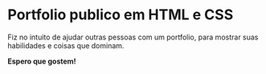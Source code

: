 <h1>Portfolio publico em HTML e CSS</h1>

Fiz no intuito de ajudar outras pessoas com um portfolio, para mostrar suas habilidades e coisas que dominam.

<b>Espero que gostem! </b>
